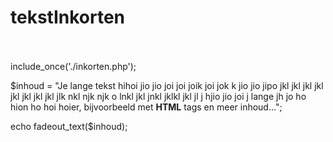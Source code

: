 # tekstInkorten<br><br>
include_once('./inkorten.php');


$inhoud = "Je lange tekst hihoi jio jio joi joi joik joi jok
k jio jio jipo jkl jkl jkl jkl jkl jkl jkl jkl 
jlk nkl njk njk o lnkl jkl jnkl jklkl 
 jkl jl j hjio jio joi j lange jh jo ho hion ho hoi hoier, bijvoorbeeld met <strong>HTML</strong> tags en meer inhoud...";

 
echo fadeout_text($inhoud);
